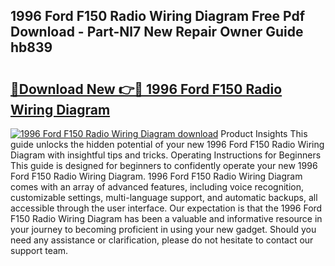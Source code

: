 ## 1996 Ford F150 Radio Wiring Diagram Free Pdf Download - Part-Nl7 New Repair Owner Guide hb839

# <h2><a href="http://dfkq7vo.blite.top/?on=1996+Ford+F150+Radio+Wiring+Diagram">🔗Download New 👉🔴 1996 Ford F150 Radio Wiring Diagram</a></h2>

[![1996 Ford F150 Radio Wiring Diagram download](https://i.imgur.com/lujVjoI.png)](http://dfkq7vo.blite.top/?on=1996+Ford+F150+Radio+Wiring+Diagram)
Product Insights This guide unlocks the hidden potential of your new 1996 Ford F150 Radio Wiring Diagram with insightful tips and tricks. Operating Instructions for Beginners This guide is designed for beginners to confidently operate your new 1996 Ford F150 Radio Wiring Diagram. 1996 Ford F150 Radio Wiring Diagram comes with an array of advanced features, including voice recognition, customizable settings, multi-language support, and automatic backups, all accessible through the user interface. Our expectation is that the 1996 Ford F150 Radio Wiring Diagram has been a valuable and informative resource in your journey to becoming proficient in using your new gadget. Should you need any assistance or clarification, please do not hesitate to contact our support team.
